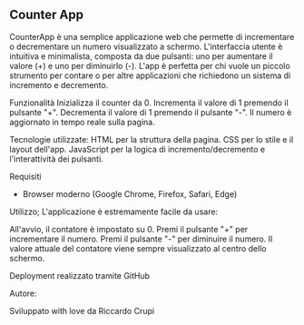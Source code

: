 ## Counter App

CounterApp è una semplice applicazione web che permette di incrementare o decrementare un numero visualizzato a schermo. L'interfaccia utente è intuitiva e minimalista, composta da due pulsanti: uno per aumentare il valore (+) e uno per diminuirlo (-). L'app è perfetta per chi vuole un piccolo strumento per contare o per altre applicazioni che richiedono un sistema di incremento e decremento.

Funzionalità
Inizializza il counter da 0.
Incrementa il valore di 1 premendo il pulsante "+".
Decrementa il valore di 1 premendo il pulsante "-".
Il numero è aggiornato in tempo reale sulla pagina.

Tecnologie utilizzate:
HTML per la struttura della pagina.
CSS per lo stile e il layout dell'app.
JavaScript per la logica di incremento/decremento e l'interattività dei pulsanti.

Requisiti

- Browser moderno (Google Chrome, Firefox, Safari, Edge)

Utilizzo;
L'applicazione è estremamente facile da usare:

All'avvio, il contatore è impostato su 0.
Premi il pulsante "+" per incrementare il numero.
Premi il pulsante "-" per diminuire il numero.
Il valore attuale del contatore viene sempre visualizzato al centro dello schermo.

Deployment realizzato tramite GitHub


Autore:

Sviluppato with love da Riccardo Crupi 
